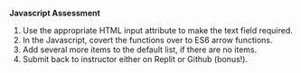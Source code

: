 **Javascript Assessment**

1. Use the appropriate HTML input attribute to make the text field required.
2. In the Javascript, covert the functions over to ES6 arrow functions.
3. Add several more items to the default list, if there are no items.
4. Submit back to instructor either on Replit or Github (bonus!).